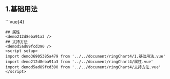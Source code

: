 ## 1.基础用法
<demo36905385a479 />
```vue{4}
<template>
    <ring-chart-4 ref="chartRef" v-bind="chartOption"></ring-chart-4>
</template>

<script setup>
import { ref, onMounted } from 'vue';

const chartRef = ref();

const seriesData = [
    { value: 1048, name: '正常' },
    { value: 735, name: '故障' },
    { value: 580, name: '告警' },
    { value: 484, name: '离线' }
];
// 组合配置项
const chartOption = {
    seriesData
};

onMounted(() => chartRef.value.renderChart());
</script>
<style lang="scss" scoped>
.zrx-chart {
    height: 664px;
    background-color: rgb(3, 43, 68);
}
</style>
```
## 属性
<demo212d8eba91a3 />
## 支持方法
<demod5ad89fcd390 />
<script setup>
import demo36905385a479 from '../../document/ringChart4/1.基础用法.vue'
import demo212d8eba91a3 from '../../document/ringChart4/属性.vue'
import demod5ad89fcd390 from '../../document/ringChart4/支持方法.vue'
</script>